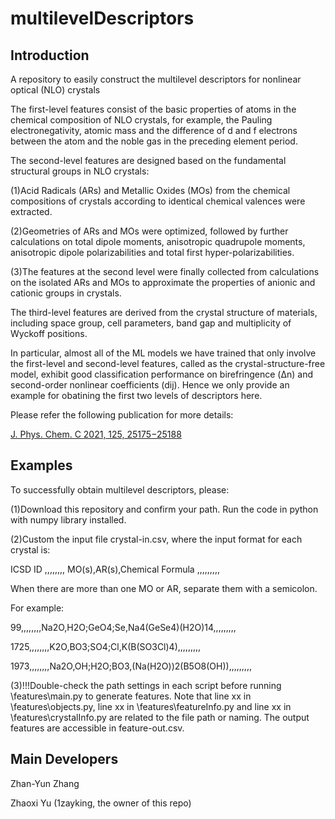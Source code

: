 # multilevelDescriptors
## Introduction
A repository to easily construct the multilevel descriptors for nonlinear optical (NLO) crystals

The first-level features consist of the basic properties of atoms in the chemical composition of NLO crystals, for example, the Pauling electronegativity, atomic mass and the difference of d and f electrons between the atom and the noble gas in the preceding element period.

The second-level features are designed based on the fundamental structural groups in NLO crystals:

(1)Acid Radicals (ARs) and Metallic Oxides (MOs) from the chemical compositions of crystals according to identical chemical valences were extracted.

(2)Geometries of ARs and MOs were optimized, followed by further calculations on total dipole moments, anisotropic quadrupole moments, anisotropic dipole polarizabilities and total first hyper-polarizabilities.

(3)The features at the second level were finally collected from calculations on the isolated ARs and MOs to approximate the properties of anionic and cationic groups in crystals.

The third-level features are derived from the crystal structure of materials, including space group, cell parameters, band gap and multiplicity of Wyckoff positions.

In particular, almost all of the ML models we have trained that only involve the first-level and second-level features, called as the crystal-structure-free model, exhibit good classification performance on birefringence (Δn) and second-order nonlinear coefficients (dij). Hence we only provide an example for obatining the first two levels of descriptors here. 

Please refer the following publication for more details: 

[J. Phys. Chem. C 2021, 125, 25175−25188](https://doi.org/10.1021/acs.jpcc.1c06049)

## Examples
To successfully obtain multilevel descriptors, please:

(1)Download this repository and confirm your path. Run the code in python with numpy library installed.

(2)Custom the input file crystal-in.csv, where the input format for each crystal is:

  ICSD ID ,,,,,,,, MO(s),AR(s),Chemical Formula ,,,,,,,,,

When there are more than one MO or AR, separate them with a semicolon.

For example:

  99,,,,,,,,Na2O,H2O;GeO4;Se,Na4(GeSe4)(H2O)14,,,,,,,,,

  1725,,,,,,,,K2O,BO3;SO4;Cl,K(B(SO3Cl)4),,,,,,,,,

  1973,,,,,,,,Na2O,OH;H2O;BO3,(Na(H2O))2(B5O8(OH)),,,,,,,,,

(3)!!!Double-check the path settings in each script before running \features\main.py to generate features. Note that line xx in \features\objects.py, line xx in \features\featureInfo.py and line xx in \features\crystalInfo.py are related to the file path or naming. The output features are accessible in feature-out.csv.

## Main Developers
Zhan-Yun Zhang

Zhaoxi Yu (1zayking, the owner of this repo)
